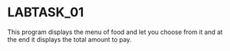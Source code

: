 # LABTASK_01
This program displays the menu of food and let you choose from it and at the end it displays the total amount to pay.
